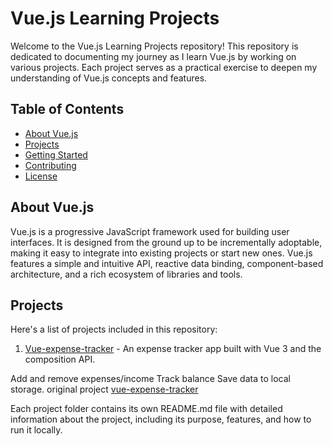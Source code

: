 # Vue.js Learning Projects

Welcome to the Vue.js Learning Projects repository! This repository is dedicated to documenting my journey as I learn Vue.js by working on various projects. Each project serves as a practical exercise to deepen my understanding of Vue.js concepts and features.

## Table of Contents

- [About Vue.js](#about-vuejs)
- [Projects](#projects)
- [Getting Started](#getting-started)
- [Contributing](#contributing)
- [License](#license)

## About Vue.js

Vue.js is a progressive JavaScript framework used for building user interfaces. It is designed from the ground up to be incrementally adoptable, making it easy to integrate into existing projects or start new ones. Vue.js features a simple and intuitive API, reactive data binding, component-based architecture, and a rich ecosystem of libraries and tools.

## Projects

Here's a list of projects included in this repository:

1. [Vue-expense-tracker](Vue-expense-tracker) -
An expense tracker app built with Vue 3 and the composition API.

Add and remove expenses/income
Track balance
Save data to local storage.
original project [vue-expense-tracker
](git@github.com:bradtraversy/vue-expense-tracker.git)


Each project folder contains its own README.md file with detailed information about the project, including its purpose, features, and how to run it locally.


